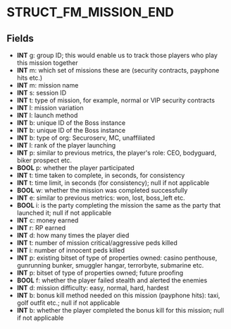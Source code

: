# STRUCT_FM_MISSION_END

## Fields
* **INT** g: group ID; this would enable us to track those players who play this mission together
* **INT** m: which set of missions these are (security contracts, payphone hits etc.)
* **INT** m: mission name
* **INT** s: session ID
* **INT** t: type of mission, for example, normal or VIP security contracts
* **INT** l: mission variation
* **INT** l: launch method
* **INT** b: unique ID of the Boss instance
* **INT** b: unique ID of the Boss instance
* **INT** b: type of org: Securoserv, MC, unaffiliated
* **INT** l: rank of the player launching
* **INT** p: similar to previous metrics, the player's role: CEO, bodyguard, biker prospect etc.
* **BOOL** p: whether the player participated
* **INT** t: time taken to complete, in seconds, for consistency
* **INT** t: time limit, in seconds (for consistency); null if not applicable
* **BOOL** w: whether the mission was completed successfully
* **INT** e: similar to previous metrics: won, lost, boss_left etc.
* **BOOL** i: is the party completing the mission the same as the party that launched it; null if not applicable
* **INT** c: money earned
* **INT** r: RP earned
* **INT** d: how many times the player died
* **INT** t: number of mission critical/aggressive peds killed
* **INT** i: number of innocent peds killed
* **INT** p: existing bitset of type of properties owned: casino penthouse, gunrunning bunker, smuggler hangar, terrorbyte, submarine etc.
* **INT** p: bitset of type of properties owned; future proofing
* **BOOL** f: whether the player failed stealth and alerted the enemies
* **INT** d: mission difficulty: easy, normal, hard, hardest
* **INT** b: bonus kill method needed on this mission (payphone hits): taxi, golf outfit etc.; null if not applicable
* **INT** b: whether the player completed the bonus kill for this mission; null if not applicable